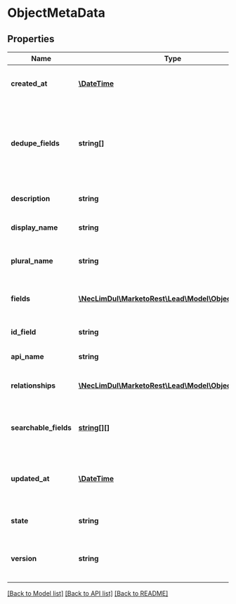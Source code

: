 # ObjectMetaData

## Properties

Name | Type | Description | Notes
------------ | ------------- | ------------- | -------------
**created_at** | [**\DateTime**](\DateTime.md) | Datetime when the object type was created | 
**dedupe_fields** | **string[]** | List of dedupe fields.  Arrays with multiple members are compound keys | 
**description** | **string** | Description of the object type | 
**display_name** | **string** | UI display-name of the object type | 
**plural_name** | **string** | UI plural-name of the custom object type | 
**fields** | [**\NecLimDul\MarketoRest\Lead\Model\ObjectField[]**](ObjectField.md) | List of fields available on the object type | 
**id_field** | **string** | Primary id key of the object type | 
**api_name** | **string** | Name of the object type | 
**relationships** | [**\NecLimDul\MarketoRest\Lead\Model\ObjectRelation[]**](ObjectRelation.md) | List of relationships which the object has | 
**searchable_fields** | [**string[][]**](array.md) | List of fields valid for use as a filter type in a query | 
**updated_at** | [**\DateTime**](\DateTime.md) | Datetime when the object type was most recently updated | 
**state** | **string** | Approval state of object type | [optional] 
**version** | **string** | Version of object type that is returned in response | 

[[Back to Model list]](../README.md#documentation-for-models) [[Back to API list]](../README.md#documentation-for-api-endpoints) [[Back to README]](../README.md)
